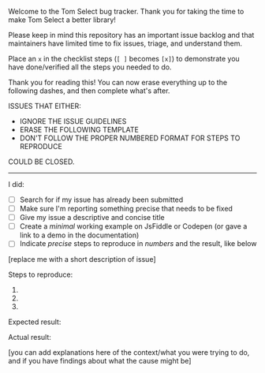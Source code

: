 Welcome to the Tom Select bug tracker. Thank you for taking the time to
make Tom Select a better library!

Please keep in mind this repository has an important issue backlog and
that maintainers have limited time to fix issues, triage, and understand
them.

Place an `x` in the checklist steps (`[ ]` becomes `[x]`) to demonstrate
you have done/verified all the steps you needed to do.

Thank you for reading this! You can now erase everything up to the
following dashes, and then complete what's after.

ISSUES THAT EITHER:

* IGNORE THE ISSUE GUIDELINES
* ERASE THE FOLLOWING TEMPLATE
* DON'T FOLLOW THE PROPER NUMBERED FORMAT FOR STEPS TO REPRODUCE

COULD BE CLOSED.

---

I did:

* [ ] Search for if my issue has already been submitted
* [ ] Make sure I'm reporting something precise that needs to be fixed
* [ ] Give my issue a descriptive and concise title
* [ ] Create a *minimal* working example on JsFiddle or Codepen
	(or gave a link to a demo in the documentation)
* [ ] Indicate *precise* steps to reproduce in *numbers* and the result,
	  like below

[replace me with a short description of issue]

Steps to reproduce:

1.
2.
3.

Expected result:

Actual result:

[you can add explanations here of the context/what you were trying to
do, and if you have findings about what the cause might be]
